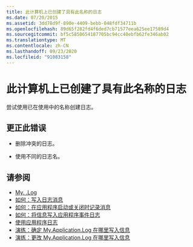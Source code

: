 ```yaml
---
title: 此计算机上已创建了具有此名称的日志
ms.date: 07/20/2015
ms.assetid: 3dd78d9f-890e-4409-bebb-048fdf34711b
ms.openlocfilehash: 89d65f282fd4f6ded7cb71577eea625ee17589d4
ms.sourcegitcommit: bf5c5850654187705bc94cc40ebfb62fe346ab02
ms.translationtype: MT
ms.contentlocale: zh-CN
ms.lasthandoff: 09/23/2020
ms.locfileid: "91083158"
---
```

# <a name="a-log-has-already-been-created-with-this-name-on-this-machine"></a>此计算机上已创建了具有此名称的日志

尝试使用已在使用中的名称创建日志。  
  
## <a name="to-correct-this-error"></a>更正此错误  
  
- 删除冲突的日志。  
  
- 使用不同的日志名。  
  
## <a name="see-also"></a>请参阅

- [My. .Log](xref:Microsoft.VisualBasic.ApplicationServices.ApplicationBase.Log)
- [如何：写入日志消息](../developing-apps/programming/log-info/how-to-write-log-messages.md)
- [如何：在应用程序启动或关闭时记录消息](../developing-apps/programming/log-info/how-to-log-messages-when-the-application-starts-or-shuts-down.md)
- [如何：将信息写入应用程序事件日志](../developing-apps/programming/log-info/how-to-write-to-an-application-event-log.md)
- [使用应用程序日志](../developing-apps/programming/log-info/working-with-application-logs.md)
- [演练：确定 My.Application.Log 在哪里写入信息](../developing-apps/programming/log-info/walkthrough-determining-where-my-application-log-writes-information.md)
- [演练：更改 My.Application.Log 在哪里写入信息](../developing-apps/programming/log-info/walkthrough-changing-where-my-application-log-writes-information.md)
